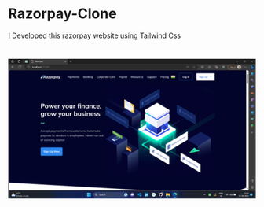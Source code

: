 # Razorpay-Clone
I Developed this razorpay website using Tailwind Css
# 
<img src="https://github.com/omjadhav2121/Razorpay-Clone/blob/main/Screenshot%20(96).png"/>
